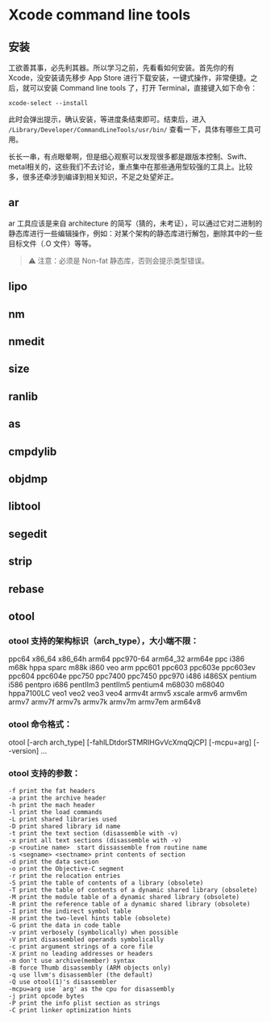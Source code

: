 # Xcode command line tools 

## 安装
工欲善其事，必先利其器。所以学习之前，先看看如何安装。首先你的有 Xcode，没安装请先移步 App Store 进行下载安装，一键式操作，非常便捷。之后，就可以安装 Command line tools 了，打开 Terminal，直接键入如下命令：

```shell
xcode-select --install
```
此时会弹出提示，确认安装，等进度条结束即可。结束后，进入 `/Library/Developer/CommandLineTools/usr/bin/` 查看一下，具体有哪些工具可用。

长长一串，有点眼晕啊，但是细心观察可以发现很多都是跟版本控制、Swift、metal相关的，这些我们不去讨论，重点集中在那些通用型较强的工具上。比较多，很多还牵涉到编译到相关知识，不足之处望斧正。

## ar
ar 工具应该是来自 architecture 的简写（猜的，未考证），可以通过它对二进制的静态库进行一些编辑操作，例如：对某个架构的静态库进行解包，删除其中的一些目标文件（.O 文件）等等。

>⚠️ 注意：必须是 Non-fat 静态库，否则会提示类型错误。

## lipo

## nm

## nmedit

## size

## ranlib

## as

## cmpdylib

## objdmp

## libtool

## segedit

## strip

## rebase

## otool

### otool 支持的架构标识（arch_type），大小端不限：

ppc64 x86_64 x86_64h arm64 ppc970-64 arm64_32 arm64e ppc i386 m68k hppa sparc m88k i860 veo arm ppc601 ppc603 ppc603e ppc603ev ppc604 ppc604e ppc750 ppc7400 ppc7450 ppc970 i486 i486SX pentium i586 pentpro i686 pentIIm3 pentIIm5 pentium4 m68030 m68040 hppa7100LC veo1 veo2 veo3 veo4 armv4t armv5 xscale armv6 armv6m armv7 armv7f armv7s armv7k armv7m armv7em arm64v8

### otool 命令格式：

otool [-arch arch_type] [-fahlLDtdorSTMRIHGvVcXmqQjCP] [-mcpu=arg] [--version] <object file> ...

### otool 支持的参数：

	-f print the fat headers
	-a print the archive header
	-h print the mach header
	-l print the load commands
	-L print shared libraries used
	-D print shared library id name
	-t print the text section (disassemble with -v)
	-x print all text sections (disassemble with -v)
	-p <routine name>  start dissassemble from routine name
	-s <segname> <sectname> print contents of section
	-d print the data section
	-o print the Objective-C segment
	-r print the relocation entries
	-S print the table of contents of a library (obsolete)
	-T print the table of contents of a dynamic shared library (obsolete)
	-M print the module table of a dynamic shared library (obsolete)
	-R print the reference table of a dynamic shared library (obsolete)
	-I print the indirect symbol table
	-H print the two-level hints table (obsolete)
	-G print the data in code table
	-v print verbosely (symbolically) when possible
	-V print disassembled operands symbolically
	-c print argument strings of a core file
	-X print no leading addresses or headers
	-m don't use archive(member) syntax
	-B force Thumb disassembly (ARM objects only)
	-q use llvm's disassembler (the default)
	-Q use otool(1)'s disassembler
	-mcpu=arg use `arg' as the cpu for disassembly
	-j print opcode bytes
	-P print the info plist section as strings
	-C print linker optimization hints
